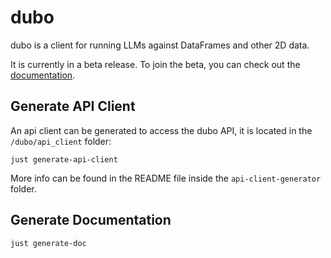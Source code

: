 dubo
====

dubo is a client for running LLMs against DataFrames and other 2D data.

It is currently in a beta release. To join the beta, you can check out the [documentation](https://docs.dubo.gg).

## Generate API Client

An api client can be generated to access the dubo API, it is located in the `/dubo/api_client` folder:

```shell
just generate-api-client
```

More info can be found in the README file inside the `api-client-generator` folder.

## Generate Documentation

```shell
just generate-doc
```
